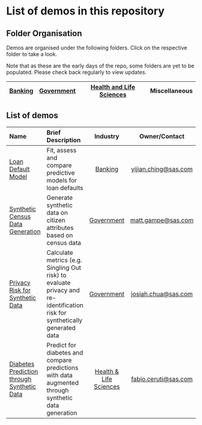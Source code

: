 # List of demos in this repository

## Folder Organisation

Demos are organised under the following folders.  Click on the respective folder to take a look.  

Note that as these are the early days of the repo, some folders are yet to be populated.  Please check back regularly to view updates.

| [Banking](./banking/) | [Government](./government/) | [Health and Life Sciences](./health-life-sciences) | Miscellaneous |
| :--- | :--- | :-: | :-: |

## List of demos

| Name | Brief Description |Industry | Owner/Contact | Components | Last Update |
| :--- | :--- | :-: | :-: | :-: | :-: |
| [Loan Default Model](./banking/Loan-Default-Models-with-Lending-Club/)| Fit, assess and compare predictive models for loan defaults | [Banking](./banking/) | yijian.ching@sas.com | SAS, Python | 21NOV2024 |
| [Synthetic Census Data Generation](./government/census-synthetic-data-generation/)| Generate synthetic data on citizen attributes based on census data | [Government](./government/) | matt.gampe@sas.com | Python | 21NOV2024 |
| [Privacy Risk for Synthetic Data](./government/sdg-anonymity-evaluation/)| Calculate metrics (e.g. Singling Out risk) to evaluate privacy and re-identification risk for synthetically generated data | [Government](./government/) | josiah.chua@sas.com | Python | 16DEC2024 |
| [Diabetes Prediction through Synthetic Data](./health-life-sciences/diabetes-prediction-through-synthetic-data/)| Predict for diabetes and compare predictions with data augmented through synthetic data generation | [Health & Life Sciences](./health-life-sciences/) | fabio.ceruti@sas.com | SAS, Python | 13JAN2025 |
